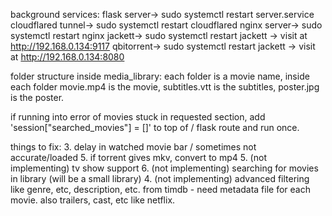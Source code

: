 background services:
flask server->          sudo systemctl restart server.service
cloudflared tunnel->    sudo systemctl restart cloudflared
nginx server->          sudo systemctl restart nginx
jackett->               sudo systemctl restart jackett -> visit at http://192.168.0.134:9117
qbitorrent->            sudo systemctl restart jackett -> visit at http://192.168.0.134:8080



folder structure inside media_library:
each folder is a movie name, 
inside each folder movie.mp4 is the movie, subtitles.vtt is the subtitles, poster.jpg is the poster.

if running into error of movies stuck in requested section, add 'session["searched_movies"] = []' to top of / flask route and run once.



things to fix:
3. delay in watched movie bar / sometimes not accurate/loaded
5. if torrent gives mkv, convert to mp4
5. (not implementing) tv show support
6. (not implementing) searching for movies in library (will be a small library)
4. (not implementing) advanced filtering like genre, etc, description, etc. from timdb - need metadata file for each movie. also trailers, cast, etc like netflix.